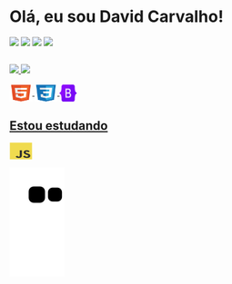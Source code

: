 
# Olá, eu sou David Carvalho!

<div>
  <a href="https://www.linkedin.com/in/david-carvalho-a9883517b/" target="_blank"><img src="https://img.shields.io/badge/LinkedIn-0077B5?style=for-the-badge&logo=linkedin&logoColor=white" target="_blank"></a>
  <a href="https://www.instagram.com/david_s_carvalho/" target="_blank"><img src="https://img.shields.io/badge/Instagram-E4405F?style=for-the-badge&logo=instagram&logoColor=white" target="_blank"></a>
<a href="https://t.me/David_S_Carvalho" target="_blank"><img src="https://img.shields.io/badge/Telegram-2CA5E0?style=for-the-badge&logo=telegram&logoColor=white" target="_blank"></a>
 <a href="mailto:davidsoares585@gmail.com" target="_blank"><img src="https://img.shields.io/badge/Gmail-D14836?style=for-the-badge&logo=gmail&logoColor=white" target="_blank"></a>
</div>

##

<div>
  <a href="https://github.com/david-s-carvalho">
  <img height="180em" src="https://github-readme-stats.vercel.app/api?username=david-s-carvalho&show_icons=true&theme=radical&include_all_commits=true&count_private=true"/>
  <img height="180em" src="https://github-readme-stats.vercel.app/api/top-langs/?username=david-s-carvalho&layout=compact&langs_count=7&theme=radical"/>
</div>

 <div style="display: inline_block"><br>
 <img align="center" alt="David_HTML" height="30" width="40" src="https://raw.githubusercontent.com/devicons/devicon/master/icons/html5/html5-original.svg">
 <img align="center" alt="David_CSS" height="30" width="40" src="https://raw.githubusercontent.com/devicons/devicon/master/icons/css3/css3-original.svg">
 <img align="center" alt="David_BOOTSTRAP" height="30" width"40" src="https://raw.githubusercontent.com/devicons/devicon/master/icons/bootstrap/bootstrap-original.svg">
 </div>

## Estou estudando
<div>
<img align="center" alt="David_JS" height="30" width="40" src="https://raw.githubusercontent.com/devicons/devicon/master/icons/javascript/javascript-original.svg">
</div>
  
   ![Snake animation](https://github.com/David-S-Carvalho/David-S-Carvalho/blob/output/github-contribution-grid-snake.svg)
